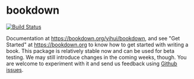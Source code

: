 # bookdown

[![Build Status](https://travis-ci.org/rstudio/bookdown.svg)](https://travis-ci.org/rstudio/bookdown)

Documentation at <https://bookdown.org/yihui/bookdown>, and see "Get Started" at <https://bookdown.org> to know how to get started with writing a book. This package is relatively stable now and can be used for beta testing. We may still introduce changes in the coming weeks, though. You are welcome to experiment with it and send us feedback using [Github issues](https://github.com/rstudio/bookdown/issues).
